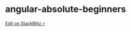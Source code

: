 # angular-absolute-beginners

[Edit on StackBlitz ⚡️](https://stackblitz.com/edit/angular-absolute-beginners)